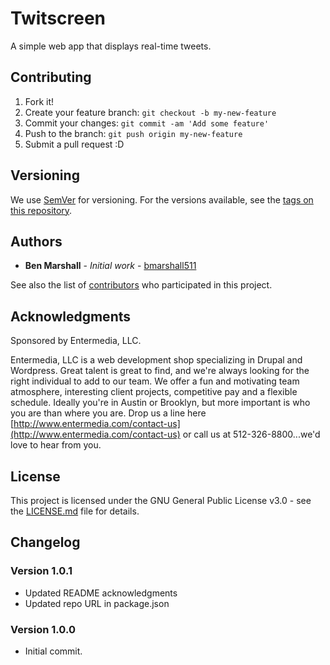 # Twitscreen

A simple web app that displays real-time tweets.

## Contributing

1. Fork it!
2. Create your feature branch: `git checkout -b my-new-feature`
3. Commit your changes: `git commit -am 'Add some feature'`
4. Push to the branch: `git push origin my-new-feature`
5. Submit a pull request :D

## Versioning

We use [SemVer](http://semver.org/) for versioning. For the versions available, see the [tags on this repository](https://github.com/your/project/tags).

## Authors

* **Ben Marshall** - *Initial work* - [bmarshall511](https://github.com/bmarshall511)

See also the list of [contributors](https://github.com/bmarshall511/twitscreen/contributors) who participated in this project.

## Acknowledgments

Sponsored by Entermedia, LLC.

Entermedia, LLC is a web development shop specializing in Drupal and Wordpress.  Great talent is great to find, and we're always looking for the right individual to add to our team. We offer a fun and motivating team atmosphere, interesting client projects, competitive pay and a flexible schedule. Ideally you're in Austin or Brooklyn, but more important is who you are than where you are. Drop us a line here [http://www.entermedia.com/contact-us](http://www.entermedia.com/contact-us) or call us at 512-326-8800...we'd love to hear from you.

## License

This project is licensed under the GNU General Public License v3.0 - see the [LICENSE.md](LICENSE.md) file for details.

## Changelog

### Version 1.0.1

* Updated README acknowledgments
* Updated repo URL in package.json

### Version 1.0.0

* Initial commit.